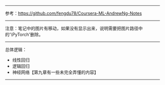 -- --

参考：https://github.com/fengdu78/Coursera-ML-AndrewNg-Notes

-- --

注意：笔记中的图片有移动，如果没有显示出来，说明需要把图片路径中的'\PyTorch'删除。

-- --

总体逻辑：

- 线性回归
- 逻辑回归
- 神经网络【第九章有一些未完全弄懂的内容】

-- --
